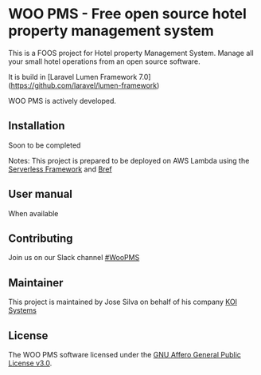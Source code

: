 # WOO PMS - Free open source hotel property management system

This is a FOOS project for Hotel property Management System. Manage all your small hotel operations from an open source software.

It is build in [Laravel Lumen Framework 7.0] (https://github.com/laravel/lumen-framework)

WOO PMS is actively developed.

## Installation

Soon to be completed

Notes: This project is prepared to be deployed on AWS Lambda using the [Serverless Framework](https://github.com/serverless/serverless) and [Bref](https://github.com/brefphp/bref)

## User manual

When available


## Contributing

Join us on our Slack channel [#WooPMS](https://join.slack.com/t/woopms/shared_invite/zt-dfih7dcl-ary4AbSxcSSsKO1p07NIzw)

## Maintainer

This project is maintained by Jose Silva on behalf of his company [KOI Systems](https://koisys.com)

## License

The WOO PMS software licensed under the [GNU Affero General Public License v3.0](https://www.gnu.org/licenses/agpl-3.0.en.html).

